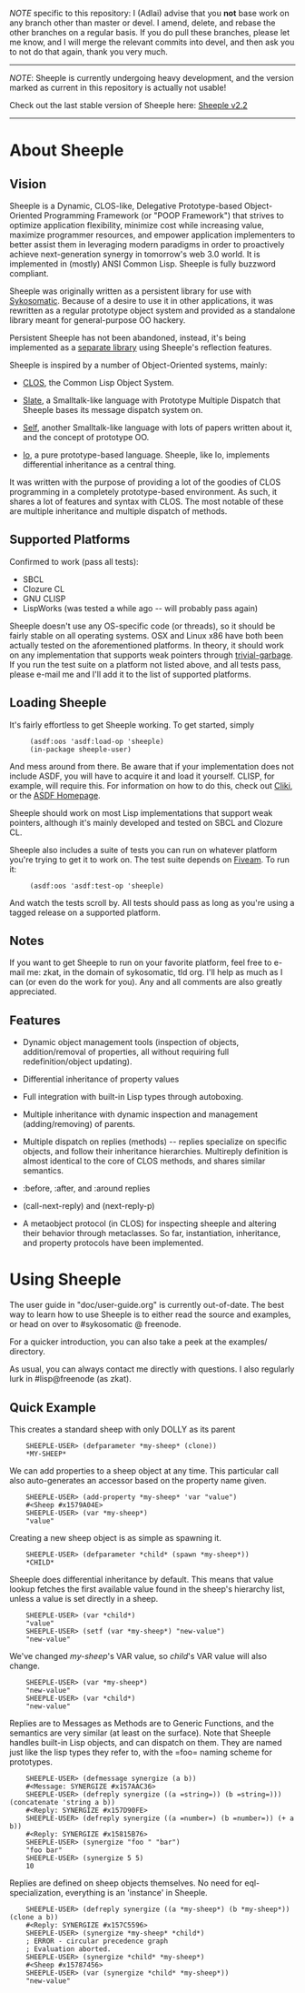 *NOTE* specific to this repository: I (Adlai) advise that you __not__ base work
 on any branch other than master or devel. I amend, delete, and rebase the other
 branches on a regular basis. If you do pull these branches, please let me know,
 and I will merge the relevant commits into devel, and then ask you to not do
 that again, thank you very much.

* * *

*NOTE*: Sheeple is currently undergoing heavy development, and the version
marked as current in this repository is actually not usable!

Check out the last stable version of Sheeple here: [Sheeple v2.2][0]

* * *

About Sheeple
=============

Vision
------

Sheeple is a Dynamic, CLOS-like, Delegative Prototype-based Object-Oriented
Programming Framework (or "POOP Framework") that strives to optimize application
flexibility, minimize cost while increasing value, maximize programmer
resources, and empower application implementers to better assist them in
leveraging modern paradigms in order to proactively achieve next-generation
synergy in tomorrow's web 3.0 world. It is implemented in (mostly) ANSI Common
Lisp. Sheeple is fully buzzword compliant.

Sheeple was originally written as a persistent library for use with
[Sykosomatic][9]. Because of a desire to use it in other applications, it was
rewritten as a regular prototype object system and provided as a standalone
library meant for general-purpose OO hackery.

Persistent Sheeple has not been abandoned, instead, it's being implemented as a
[separate library][7] using Sheeple's reflection features.

Sheeple is inspired by a number of Object-Oriented systems, mainly:

* [CLOS][3], the Common Lisp Object System.

* [Slate][6], a Smalltalk-like language with Prototype Multiple Dispatch that
  Sheeple bases its message dispatch system on.

* [Self][10], another Smalltalk-like language with lots of papers written about
  it, and the concept of prototype OO.

* [Io][4], a pure prototype-based language. Sheeple, like Io, implements
  differential inheritance as a central thing.

It was written with the purpose of providing a lot of the goodies of CLOS
programming in a completely prototype-based environment. As such, it shares a
lot of features and syntax with CLOS. The most notable of these are multiple
inheritance and multiple dispatch of methods.

Supported Platforms
-------------------
Confirmed to work (pass all tests):

* SBCL
* Clozure CL
* GNU CLISP
* LispWorks (was tested a while ago -- will probably pass again)

Sheeple doesn't use any OS-specific code (or threads), so it should be fairly stable on all
operating systems. OSX and Linux x86 have both been actually tested on the aforementioned platforms.
In theory, it should work on any implementation that supports weak pointers through
[trivial-garbage][12].  If you run the test suite on a platform not listed above, and all tests
pass, please e-mail me and I'll add it to the list of supported platforms.

Loading Sheeple
---------------
It's fairly effortless to get Sheeple working. To get started, simply

         (asdf:oos 'asdf:load-op 'sheeple)
         (in-package sheeple-user)

And mess around from there. Be aware that if your implementation does not
include ASDF, you will have to acquire it and load it yourself. CLISP, for
example, will require this.  For information on how to do this, check out
[Cliki][1], or the [ASDF Homepage][2].

Sheeple should work on most Lisp implementations that support weak pointers, although it's mainly
developed and tested on SBCL and Clozure CL.

Sheeple also includes a suite of tests you can run on whatever platform you're
trying to get it to work on. The test suite depends on [Fiveam][11]. To run it:

         (asdf:oos 'asdf:test-op 'sheeple)

And watch the tests scroll by. All tests should pass as long as you're using a
tagged release on a supported platform.

Notes
-----

If you want to get Sheeple to run on your favorite platform, feel free to e-mail
me: zkat, in the domain of sykosomatic, tld org. I'll help as much as I can
(or even do the work for you). Any and all comments are also greatly
appreciated.


Features
--------

* Dynamic object management tools (inspection of objects, addition/removal of
  properties, all without requiring full redefinition/object updating).

* Differential inheritance of property values

* Full integration with built-in Lisp types through autoboxing.

* Multiple inheritance with dynamic inspection and management
  (adding/removing) of parents.

* Multiple dispatch on replies (methods) -- replies specialize on specific
  objects, and follow their inheritance hierarchies. Multireply definition is
  almost identical to the core of CLOS methods, and shares similar semantics.

* :before, :after, and :around replies

* (call-next-reply) and (next-reply-p)

* A metaobject protocol (in CLOS) for inspecting sheeple and altering their
  behavior through metaclasses. So far, instantiation, inheritance, and property
  protocols have been implemented.

Using Sheeple
=============

The user guide in "doc/user-guide.org" is currently out-of-date. The best way to
learn how to use Sheeple is to either read the source and examples, or head on
over to #sykosomatic @ freenode.

For a quicker introduction, you can also take a peek at the examples/ directory.

As usual, you can always contact me directly with questions. I also regularly
lurk in #lisp@freenode (as zkat).

Quick Example
-------------

This creates a standard sheep with only DOLLY as its parent

        SHEEPLE-USER> (defparameter *my-sheep* (clone))
        *MY-SHEEP*

We can add properties to a sheep object at any time. This particular call also
auto-generates an accessor based on the property name given.

        SHEEPLE-USER> (add-property *my-sheep* 'var "value")
        #<Sheep #x1579A04E>
        SHEEPLE-USER> (var *my-sheep*)
        "value"

Creating a new sheep object is as simple as spawning it.

        SHEEPLE-USER> (defparameter *child* (spawn *my-sheep*))
        *CHILD*

Sheeple does differential inheritance by default. This means that value lookup
fetches the first available value found in the sheep's hierarchy list, unless a
value is set directly in a sheep.

        SHEEPLE-USER> (var *child*)
        "value"
        SHEEPLE-USER> (setf (var *my-sheep*) "new-value")
        "new-value"

We've changed *my-sheep*'s VAR value, so *child*'s VAR value will also change.

        SHEEPLE-USER> (var *my-sheep*)
        "new-value"
        SHEEPLE-USER> (var *child*)
        "new-value"

Replies are to Messages as Methods are to Generic Functions, and the semantics are very similar (at
least on the surface).  Note that Sheeple handles built-in Lisp objects, and can dispatch on
them. They are named just like the lisp types they refer to, with the =foo= naming scheme for
prototypes.

        SHEEPLE-USER> (defmessage synergize (a b))
        #<Message: SYNERGIZE #x157AAC36>
        SHEEPLE-USER> (defreply synergize ((a =string=)) (b =string=))) (concatenate 'string a b))
        #<Reply: SYNERGIZE #x157D90FE>
        SHEEPLE-USER> (defreply synergize ((a =number=) (b =number=)) (+ a b))
        #<Reply: SYNERGIZE #x15815B76>
        SHEEPLE-USER> (synergize "foo " "bar")
        "foo bar"
        SHEEPLE-USER> (synergize 5 5)
        10

Replies are defined on sheep objects themselves. No need for eql-specialization,
everything is an 'instance' in Sheeple.

        SHEEPLE-USER> (defreply synergize ((a *my-sheep*) (b *my-sheep*)) (clone a b))
        #<Reply: SYNERGIZE #x157C5596>
        SHEEPLE-USER> (synergize *my-sheep* *child*)
        ; ERROR - circular precedence graph
        ; Evaluation aborted.
        SHEEPLE-USER> (synergize *child* *my-sheep*)
        #<Sheep #x15787456>
        SHEEPLE-USER> (var (synergize *child* *my-sheep*))
        "new-value"

[0]: http://github.com/zkat/sheeple/tree/v2.2
[1]: http://www.cliki.net/asdf
[2]: http://common-lisp.net/project/asdf/
[3]: http://en.wikipedia.org/wiki/CLOS
[4]: http://en.wikipedia.org/wiki/Io_(programming_language)
[6]: http://slatelanguage.org/
[7]: http://github.com/zkat/sheeple/
[9]: http://github.com/zkat/sykosomatic/
[10]: http://research.sun.com/self/
[11]: http://www.cliki.net/FiveAM
[12]: http://www.cliki.net/trivial-garbage
